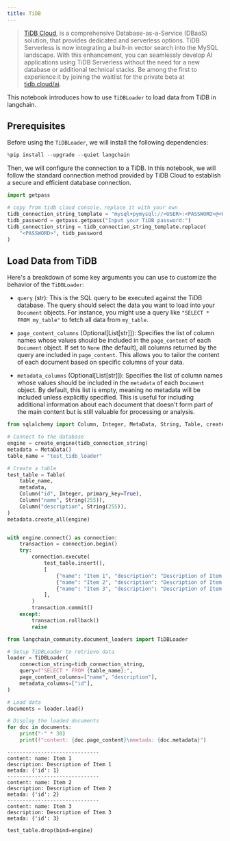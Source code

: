 ```yaml
---
title: TiDB
---
```


> [TiDB Cloud](https://tidbcloud.com/), is a comprehensive Database-as-a-Service (DBaaS) solution, that provides dedicated and serverless options. TiDB Serverless is now integrating a built-in vector search into the MySQL landscape. With this enhancement, you can seamlessly develop AI applications using TiDB Serverless without the need for a new database or additional technical stacks. Be among the first to experience it by joining the waitlist for the private beta at [tidb.cloud/ai](https://tidb.cloud/ai).

This notebook introduces how to use `TiDBLoader` to load data from TiDB in langchain.

## Prerequisites

Before using the `TiDBLoader`, we will install the following dependencies:

```python
%pip install --upgrade --quiet langchain
```

Then, we will configure the connection to a TiDB. In this notebook, we will follow the standard connection method provided by TiDB Cloud to establish a secure and efficient database connection.

```python
import getpass

# copy from tidb cloud console，replace it with your own
tidb_connection_string_template = "mysql+pymysql://<USER>:<PASSWORD>@<HOST>:4000/<DB>?ssl_ca=/etc/ssl/cert.pem&ssl_verify_cert=true&ssl_verify_identity=true"
tidb_password = getpass.getpass("Input your TiDB password:")
tidb_connection_string = tidb_connection_string_template.replace(
    "<PASSWORD>", tidb_password
)
```

## Load Data from TiDB

Here's a breakdown of some key arguments you can use to customize the behavior of the `TiDBLoader`:

- `query` (str): This is the SQL query to be executed against the TiDB database. The query should select the data you want to load into your `Document` objects.
    For instance, you might use a query like `"SELECT * FROM my_table"` to fetch all data from `my_table`.

- `page_content_columns` (Optional[List[str]]): Specifies the list of column names whose values should be included in the `page_content` of each `Document` object.
    If set to `None` (the default), all columns returned by the query are included in `page_content`. This allows you to tailor the content of each document based on specific columns of your data.

- `metadata_columns` (Optional[List[str]]): Specifies the list of column names whose values should be included in the `metadata` of each `Document` object.
    By default, this list is empty, meaning no metadata will be included unless explicitly specified. This is useful for including additional information about each document that doesn't form part of the main content but is still valuable for processing or analysis.

```python
from sqlalchemy import Column, Integer, MetaData, String, Table, create_engine

# Connect to the database
engine = create_engine(tidb_connection_string)
metadata = MetaData()
table_name = "test_tidb_loader"

# Create a table
test_table = Table(
    table_name,
    metadata,
    Column("id", Integer, primary_key=True),
    Column("name", String(255)),
    Column("description", String(255)),
)
metadata.create_all(engine)


with engine.connect() as connection:
    transaction = connection.begin()
    try:
        connection.execute(
            test_table.insert(),
            [
                {"name": "Item 1", "description": "Description of Item 1"},
                {"name": "Item 2", "description": "Description of Item 2"},
                {"name": "Item 3", "description": "Description of Item 3"},
            ],
        )
        transaction.commit()
    except:
        transaction.rollback()
        raise
```

```python
from langchain_community.document_loaders import TiDBLoader

# Setup TiDBLoader to retrieve data
loader = TiDBLoader(
    connection_string=tidb_connection_string,
    query=f"SELECT * FROM {table_name};",
    page_content_columns=["name", "description"],
    metadata_columns=["id"],
)

# Load data
documents = loader.load()

# Display the loaded documents
for doc in documents:
    print("-" * 30)
    print(f"content: {doc.page_content}\nmetada: {doc.metadata}")
```

```output
------------------------------
content: name: Item 1
description: Description of Item 1
metada: {'id': 1}
------------------------------
content: name: Item 2
description: Description of Item 2
metada: {'id': 2}
------------------------------
content: name: Item 3
description: Description of Item 3
metada: {'id': 3}
```

```python
test_table.drop(bind=engine)
```
